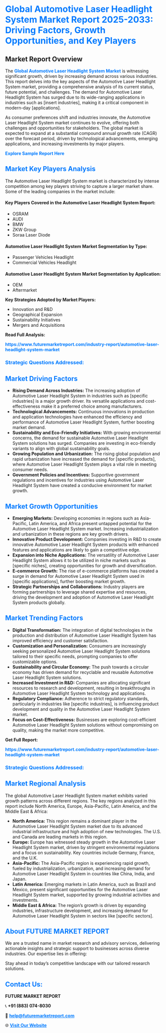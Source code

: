 <h1 style="color: #007BFF;">Global Automotive Laser Headlight System Market Report 2025-2033: Driving Factors, Growth Opportunities, and Key Players</h1>

<section id="overview">
<h2>Market Report Overview</h2>
<p>The <a href="https://www.futuremarketreport.com/industry-report/automotive-laser-headlight-system-market" style="color: #007BFF; text-decoration: none;"><strong>Global Automotive Laser Headlight System Market</strong></a> is witnessing significant growth, driven by increasing demand across various industries. This report delves into the key aspects of the Automotive Laser Headlight System market, providing a comprehensive analysis of its current status, future potential, and challenges. The demand for Automotive Laser Headlight System has surged due to its wide-ranging applications in industries such as [insert industries], making it a critical component in modern-day [applications].</p>
<p>As consumer preferences shift and industries innovate, the Automotive Laser Headlight System market continues to evolve, offering both challenges and opportunities for stakeholders. The global market is expected to expand at a substantial compound annual growth rate (CAGR) over the forecast period, driven by technological advancements, emerging applications, and increasing investments by major players.</p>
</section>

<section id="overview">
<p><a href="https://www.futuremarketreport.com/request-sample/reportId=48183" style="color: #007BFF; text-decoration: none;"><strong>Explore Sample Report Here</strong></a></p>
</section>

<section id="key-players">
<h2 style="color: #007BFF;">Market Key Players Analysis</h2>
<p>The Automotive Laser Headlight System market is characterized by intense competition among key players striving to capture a larger market share. Some of the leading companies in the market include:</p>
<h4>Key Players Covered in the Automotive Laser Headlight System Report:</h4>
<ul><li>OSRAM</li><li>AUDI</li><li>BMW</li><li>ZKW Group</li><li>Soraa Laser Diode</li></ul>
<h4>Automotive Laser Headlight System Market Segmentation by Type:</h4>
<ul><li>Passenger Vehicles Headlight</li><li>Commercial Vehicles Headlight</li></ul>

<h4>Automotive Laser Headlight System Market Segmentation by Application:</h4>
<ul><li>OEM</li><li>Aftermarket</li></ul>
<p><strong>Key Strategies Adopted by Market Players:</strong></p>
<ul>
<li>Innovation and R&D</li>
<li>Geographical Expansion</li>
<li>Sustainability Initiatives</li>
<li>Mergers and Acquisitions</li>
</ul>
</section>

<section>
<p><strong>Read Full Analysis: </strong></p><a href="https://www.futuremarketreport.com/industry-report/automotive-laser-headlight-system-market" style="color: #007BFF; text-decoration: none;"><strong>https://www.futuremarketreport.com/industry-report/automotive-laser-headlight-system-market</strong></a>
<h3 style="color: #007BFF;">Strategic Questions Addressed:</h3>
</section>

<section id="driving-factors">
<h2 style="color: #007BFF;">Market Driving Factors</h2>
<ul>
<li><strong>Rising Demand Across Industries:</strong> The increasing adoption of Automotive Laser Headlight System in industries such as [specific industries] is a major growth driver. Its versatile applications and cost-effectiveness make it a preferred choice among manufacturers.</li>
<li><strong>Technological Advancements:</strong> Continuous innovations in production and application technologies have enhanced the efficiency and performance of Automotive Laser Headlight System, further boosting market demand.</li>
<li><strong>Sustainability and Eco-Friendly Initiatives:</strong> With growing environmental concerns, the demand for sustainable Automotive Laser Headlight System solutions has surged. Companies are investing in eco-friendly variants to align with global sustainability goals.</li>
<li><strong>Growing Population and Urbanization:</strong> The rising global population and rapid urbanization have increased the demand for [specific products], where Automotive Laser Headlight System plays a vital role in meeting consumer needs.</li>
<li><strong>Government Policies and Incentives:</strong> Supportive government regulations and incentives for industries using Automotive Laser Headlight System have created a conducive environment for market growth.</li>
</ul>
</section>

<section id="growth-opportunities">
<h2 style="color: #007BFF;">Market Growth Opportunities</h2>
<ul>
<li><strong>Emerging Markets:</strong> Developing economies in regions such as Asia-Pacific, Latin America, and Africa present untapped potential for the Automotive Laser Headlight System market. Increasing industrialization and urbanization in these regions are key growth drivers.</li>
<li><strong>Innovative Product Development:</strong> Companies investing in R&D to create innovative Automotive Laser Headlight System products with enhanced features and applications are likely to gain a competitive edge.</li>
<li><strong>Expansion into Niche Applications:</strong> The versatility of Automotive Laser Headlight System allows it to be utilized in niche markets such as [specific niches], creating opportunities for growth and diversification.</li>
<li><strong>E-commerce Growth:</strong> The rise of e-commerce platforms has created a surge in demand for Automotive Laser Headlight System used in [specific applications], further boosting market growth.</li>
<li><strong>Strategic Partnerships and Collaborations:</strong> Industry players are forming partnerships to leverage shared expertise and resources, driving the development and adoption of Automotive Laser Headlight System products globally.</li>
</ul>
</section>

<section id="trending-factors">
<h2 style="color: #007BFF;">Market Trending Factors</h2>
<ul>
<li><strong>Digital Transformation:</strong> The integration of digital technologies in the production and distribution of Automotive Laser Headlight System has improved efficiency and customer satisfaction.</li>
<li><strong>Customization and Personalization:</strong> Consumers are increasingly seeking personalized Automotive Laser Headlight System solutions tailored to their specific needs, prompting companies to offer customizable options.</li>
<li><strong>Sustainability and Circular Economy:</strong> The push towards a circular economy has driven demand for recyclable and reusable Automotive Laser Headlight System solutions.</li>
<li><strong>Increased Investment in R&D:</strong> Companies are allocating significant resources to research and development, resulting in breakthroughs in Automotive Laser Headlight System technology and applications.</li>
<li><strong>Regulatory Compliance:</strong> Adherence to strict regulatory standards, particularly in industries like [specific industries], is influencing product development and quality in the Automotive Laser Headlight System market.</li>
<li><strong>Focus on Cost-Effectiveness:</strong> Businesses are exploring cost-efficient Automotive Laser Headlight System solutions without compromising on quality, making the market more competitive.</li>
</ul>
</section>

<section>
<p><strong>Get Full Report: </strong></p><a href="https://www.futuremarketreport.com/industry-report/automotive-laser-headlight-system-market" style="color: #007BFF; text-decoration: none;"><strong>https://www.futuremarketreport.com/industry-report/automotive-laser-headlight-system-market</strong></a>
<h3 style="color: #007BFF;">Strategic Questions Addressed:</h3>
</section>


<section id="regional-analysis">
<h2 style="color: #007BFF;">Market Regional Analysis</h2>
<p>The global Automotive Laser Headlight System market exhibits varied growth patterns across different regions. The key regions analyzed in this report include North America, Europe, Asia-Pacific, Latin America, and the Middle East & Africa:</p>
<ul>
<li><strong>North America:</strong> This region remains a dominant player in the Automotive Laser Headlight System market due to its advanced industrial infrastructure and high adoption of new technologies. The U.S. and Canada are leading markets in this region.</li>
<li><strong>Europe:</strong> Europe has witnessed steady growth in the Automotive Laser Headlight System market, driven by stringent environmental regulations and a focus on sustainability. Key countries include Germany, France, and the U.K.</li>
<li><strong>Asia-Pacific:</strong> The Asia-Pacific region is experiencing rapid growth, fueled by industrialization, urbanization, and increasing demand for Automotive Laser Headlight System in countries like China, India, and Japan.</li>
<li><strong>Latin America:</strong> Emerging markets in Latin America, such as Brazil and Mexico, present significant opportunities for the Automotive Laser Headlight System market, supported by growing industrial activities and investments.</li>
<li><strong>Middle East & Africa:</strong> The region’s growth is driven by expanding industries, infrastructure development, and increasing demand for Automotive Laser Headlight System in sectors like [specific sectors].</li>
</ul>
</section>

<footer>
<h2 style="color: #007BFF;">About FUTURE MARKET REPORT</h2>
<p>We are a trusted name in market research and advisory services, delivering actionable insights and strategic support to businesses across diverse industries. Our expertise lies in offering:</p>

<p>Stay ahead in today’s competitive landscape with our tailored research solutions.</p>

<h2 style="color: #007BFF;">Contact Us:</h2>
<p><strong>FUTURE MARKET REPORT</strong></p>
<p>📞 <strong>+91 (883) 074-8030</strong></p>
<p>📧 <strong><a href="mailto:help@futuremarketreport.com" style="color: #007BFF;">help@futuremarketreport.com</a></strong></p>
<p>🌐 <strong><a href="https://www.futuremarketreport.com/" style="color: #007BFF;">Visit Our Website</a></strong></p>
</footer>
